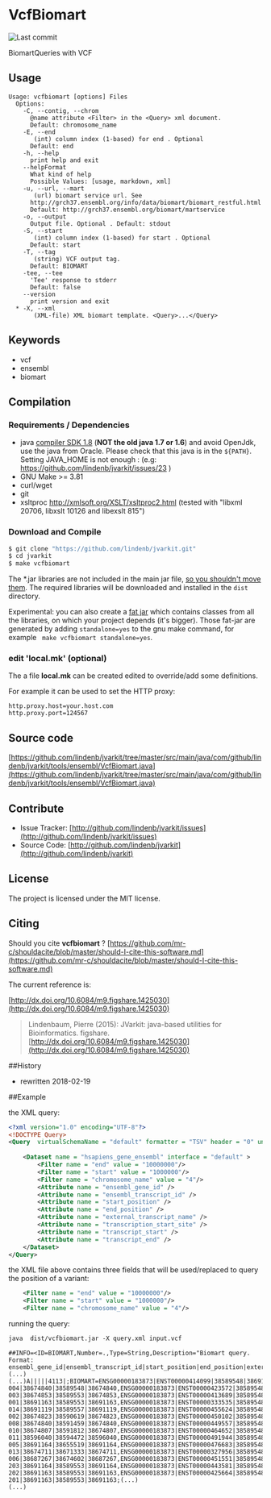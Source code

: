 # VcfBiomart

![Last commit](https://img.shields.io/github/last-commit/lindenb/jvarkit.png)

BiomartQueries with VCF


## Usage

```
Usage: vcfbiomart [options] Files
  Options:
    -C, --contig, --chrom
      @name attribute <Filter> in the <Query> xml document.
      Default: chromosome_name
    -E, --end
       (int) column index (1-based) for end . Optional
      Default: end
    -h, --help
      print help and exit
    --helpFormat
      What kind of help
      Possible Values: [usage, markdown, xml]
    -u, --url, --mart
       (url) biomart service url. See 
      http://grch37.ensembl.org/info/data/biomart/biomart_restful.html 
      Default: http://grch37.ensembl.org/biomart/martservice
    -o, --output
      Output file. Optional . Default: stdout
    -S, --start
       (int) column index (1-based) for start . Optional
      Default: start
    -T, --tag
       (string) VCF output tag.
      Default: BIOMART
    -tee, --tee
      'Tee' response to stderr
      Default: false
    --version
      print version and exit
  * -X, --xml
       (XML-file) XML biomart template. <Query>...</Query>

```


## Keywords

 * vcf
 * ensembl
 * biomart


## Compilation

### Requirements / Dependencies

* java [compiler SDK 1.8](http://www.oracle.com/technetwork/java/index.html) (**NOT the old java 1.7 or 1.6**) and avoid OpenJdk, use the java from Oracle. Please check that this java is in the `${PATH}`. Setting JAVA_HOME is not enough : (e.g: https://github.com/lindenb/jvarkit/issues/23 )
* GNU Make >= 3.81
* curl/wget
* git
* xsltproc http://xmlsoft.org/XSLT/xsltproc2.html (tested with "libxml 20706, libxslt 10126 and libexslt 815")


### Download and Compile

```bash
$ git clone "https://github.com/lindenb/jvarkit.git"
$ cd jvarkit
$ make vcfbiomart
```

The *.jar libraries are not included in the main jar file, [so you shouldn't move them](https://github.com/lindenb/jvarkit/issues/15#issuecomment-140099011 ).
The required libraries will be downloaded and installed in the `dist` directory.

Experimental: you can also create a [fat jar](https://stackoverflow.com/questions/19150811/) which contains classes from all the libraries, on which your project depends (it's bigger). Those fat-jar are generated by adding `standalone=yes` to the gnu make command, for example ` make vcfbiomart standalone=yes`.

### edit 'local.mk' (optional)

The a file **local.mk** can be created edited to override/add some definitions.

For example it can be used to set the HTTP proxy:

```
http.proxy.host=your.host.com
http.proxy.port=124567
```
## Source code 

[https://github.com/lindenb/jvarkit/tree/master/src/main/java/com/github/lindenb/jvarkit/tools/ensembl/VcfBiomart.java](https://github.com/lindenb/jvarkit/tree/master/src/main/java/com/github/lindenb/jvarkit/tools/ensembl/VcfBiomart.java)

## Contribute

- Issue Tracker: [http://github.com/lindenb/jvarkit/issues](http://github.com/lindenb/jvarkit/issues)
- Source Code: [http://github.com/lindenb/jvarkit](http://github.com/lindenb/jvarkit)

## License

The project is licensed under the MIT license.

## Citing

Should you cite **vcfbiomart** ? [https://github.com/mr-c/shouldacite/blob/master/should-I-cite-this-software.md](https://github.com/mr-c/shouldacite/blob/master/should-I-cite-this-software.md)

The current reference is:

[http://dx.doi.org/10.6084/m9.figshare.1425030](http://dx.doi.org/10.6084/m9.figshare.1425030)

> Lindenbaum, Pierre (2015): JVarkit: java-based utilities for Bioinformatics. figshare.
> [http://dx.doi.org/10.6084/m9.figshare.1425030](http://dx.doi.org/10.6084/m9.figshare.1425030)


##History

* rewritten 2018-02-19

##Example

the XML query:

```xml
<?xml version="1.0" encoding="UTF-8"?>
<!DOCTYPE Query>
<Query  virtualSchemaName = "default" formatter = "TSV" header = "0" uniqueRows = "0" count = "" datasetConfigVersion = "0.6" >
			
	<Dataset name = "hsapiens_gene_ensembl" interface = "default" >
		<Filter name = "end" value = "10000000"/>
		<Filter name = "start" value = "1000000"/>
		<Filter name = "chromosome_name" value = "4"/>
		<Attribute name = "ensembl_gene_id" />
		<Attribute name = "ensembl_transcript_id" />
		<Attribute name = "start_position" />
		<Attribute name = "end_position" />
		<Attribute name = "external_transcript_name" />
		<Attribute name = "transcription_start_site" />
		<Attribute name = "transcript_start" />
		<Attribute name = "transcript_end" />
	</Dataset>
</Query>
```

the XML file above contains three fields that will be used/replaced to query the position of a variant:

```xml
	<Filter name = "end" value = "10000000"/>
	<Filter name = "start" value = "1000000"/>
	<Filter name = "chromosome_name" value = "4"/>
```

running the query:

```xml
java  dist/vcfbiomart.jar -X query.xml input.vcf
```

```
##INFO=<ID=BIOMART,Number=.,Type=String,Description="Biomart query. Format: ensembl_gene_id|ensembl_transcript_id|start_position|end_position|external_transcript_name|transcription_start_site|transcript_start|transcript_end">
(...)
(...)A|||||4113|;BIOMART=ENSG00000183873|ENST00000414099|38589548|38691164|SCN5A-004|38674840|38589548|38674840,ENSG00000183873|ENST00000423572|38589548|38691164|SCN5A-003|38674853|38589553|38674853,ENSG00000183873|ENST00000413689|38589548|38691164|SCN5A-001|38691163|38589553|38691163,ENSG00000183873|ENST00000333535|38589548|38691164|SCN5A-014|38691119|38589557|38691119,ENSG00000183873|ENST00000455624|38589548|38691164|SCN5A-002|38674823|38590619|38674823,ENSG00000183873|ENST00000450102|38589548|38691164|SCN5A-008|38674840|38591459|38674840,ENSG00000183873|ENST00000449557|38589548|38691164|SCN5A-010|38674807|38591812|38674807,ENSG00000183873|ENST00000464652|38589548|38691164|SCN5A-011|38596040|38594472|38596040,ENSG00000183873|ENST00000491944|38589548|38691164|SCN5A-005|38691164|38655519|38691164,ENSG00000183873|ENST00000476683|38589548|38691164|SCN5A-013|38674711|38671333|38674711,ENSG00000183873|ENST00000327956|38589548|38691164|SCN5A-006|38687267|38674602|38687267,ENSG00000183873|ENST00000451551|38589548|38691164|SCN5A-203|38691164|38589553|38691164,ENSG00000183873|ENST00000443581|38589548|38691164|SCN5A-202|38691163|38589553|38691163,ENSG00000183873|ENST00000425664|38589548|38691164|SCN5A-201|38691163|38589553|38691163;(...)
(...)
```



